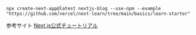 ```
npx create-next-app@latest nextjs-blog --use-npm --example "https://github.com/vercel/next-learn/tree/main/basics/learn-starter"
```

参考サイト [Next.js公式チュートリアル](https://nextjs.org/learn-pages-router/basics/create-nextjs-app/setup)
